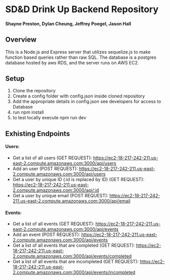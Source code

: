 # SD&D Drink Up Backend Repository
#### Shayne Preston, Dylan Cheung, Jeffrey Poegel, Jason Hall

## Overview

This is a Node.js and Express server that utilizes sequelize.js to make function based queries rather than raw SQL. The database is a postgres database hosted by aws RDS, and the server runs on AWS EC2.

## Setup
1. Clone the repository
2. Create a config folder with config.json inside cloned repository
3. Add the appropriate details in config.json see developers for access to Database
4. run npm install
5. to test locally execute npm run dev

## Exhisting Endpoints

#### Users:

+ Get a list of all users (GET REQUEST): https://ec2-18-217-242-211.us-east-2.compute.amazonaws.com:3000/api/users
+ Add an user (POST REQUEST): https://ec2-18-217-242-211.us-east-2.compute.amazonaws.com:3000/api/users
+ Get a user by unique ID (:id is replaced by ID) (GET REQUEST): https://ec2-18-217-242-211.us-east-2.compute.amazonaws.com:3000/api/:id
+ Get a user by unique email (POST REQUEST): https://ec2-18-217-242-211.us-east-2.compute.amazonaws.com:3000/api/email

#### Events:

+ Get a list of all events (GET REQUEST):  https://ec2-18-217-242-211.us-east-2.compute.amazonaws.com:3000/api/events
+ Add an event (POST REQUEST): https://ec2-18-217-242-211.us-east-2.compute.amazonaws.com:3000/api/events
+ Get a list of all events that are completed (GET REQUEST):  https://ec2-18-217-242-211.us-east-2.compute.amazonaws.com:3000/api/events/completed
+ Get a list of all events that are incompleted (GET REQUEST): https://ec2-18-217-242-211.us-east-2.compute.amazonaws.com:3000/api/events/incompleted